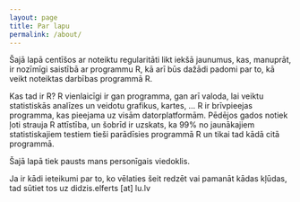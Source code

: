 ```yaml
---
layout: page
title: Par lapu
permalink: /about/
---
```


Šajā lapā centīšos ar noteiktu regularitāti likt iekšā jaunumus, kas, manuprāt, ir nozīmīgi saistībā ar programmu R, kā arī būs dažādi padomi par to, kā veikt noteiktas darbības programmā R.

Kas tad ir R? R vienlaicīgi ir gan programma, gan arī valoda, lai veiktu statistiskās analīzes un veidotu grafikus, kartes, … R ir brīvpieejas programma, kas pieejama uz visām datorplatformām. Pēdējos gados notiek ļoti strauja R attīstība, un šobrīd ir uzskats, ka 99% no jaunākajiem statistiskajiem testiem tieši parādīsies programmā R un tikai tad kādā citā programmā.

Šajā lapā tiek pausts mans personīgais viedoklis.

Ja ir kādi ieteikumi par to, ko vēlaties šeit redzēt vai pamanāt kādas kļūdas, tad sūtiet tos uz didzis.elferts [at] lu.lv